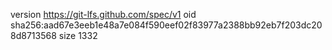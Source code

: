 version https://git-lfs.github.com/spec/v1
oid sha256:aad67e3eeb1e48a7e084f590eef02f83977a2388bb92eb7f203dc208d8713568
size 1332
